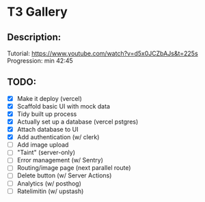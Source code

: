 # T3 Gallery

## Description:

Tutorial: https://www.youtube.com/watch?v=d5x0JCZbAJs&t=225s
Progression: min 42:45

## TODO:

- [x] Make it deploy (vercel)
- [x] Scaffold basic UI with mock data
- [x] Tidy built up process
- [x] Actually set up a database (vercel pstgres)
- [x] Attach database to UI
- [x] Add authentication (w/ clerk)
- [ ] Add image upload
- [ ] "Taint" (server-only)
- [ ] Error management (w/ Sentry)
- [ ] Routing/image page (next parallel route)
- [ ] Delete button (w/ Server Actions)
- [ ] Analytics (w/ posthog)
- [ ] Ratelimitin (w/ upstash)

